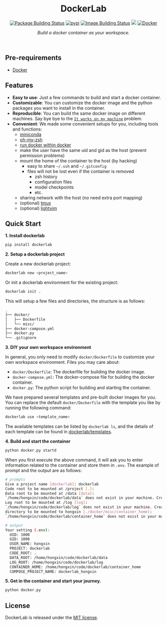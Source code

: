 <div align = center>


<h1>DockerLab</h1>

[![Package Building Status](https://img.shields.io/github/actions/workflow/status/hughplay/dockerlab/poetry-publish.yml?label=Package%20Build&style=flat-square)](https://github.com/hughplay/dockerlab/actions)
[![pypi](https://img.shields.io/pypi/v/dockerlab?color=blue&label=pypi&style=flat-square)](https://pypi.org/project/dockerlab/)
[![Image Building Status](https://img.shields.io/github/actions/workflow/status/hughplay/dockerlab/images-build.yml?label=Image%20Build&style=flat-square)](https://github.com/hughplay/dockerlab/actions)
[![](https://img.shields.io/badge/License-MIT-green.svg?style=flat-square&labelColor=gray)](#license)
[![Docker](https://img.shields.io/badge/docker-%230db7ed.svg?style=flat-square&logo=docker&logoColor=white)](https://docs.docker.com/engine/)

*Build a docker container as your workspace.*


</div>

<br>

## Pre-requirements

- [Docker](https://docs.docker.com/engine/install)


## Features

- **Easy to use**: Just a few commands to build and start a docker container.
- **Customizable**: You can customize the docker image and the python packages you want to install in the container.
- **Reproducible**: You can build the same docker image on different machines. Say bye bye to the [`It works on my machine`](https://www.reddit.com/r/ProgrammerHumor/comments/70we66/it_works_on_my_machine/) problem.
- **Convenient**: We made some convenient setups for you, including tools and functions:
  - [miniconda](https://docs.conda.io/en/latest/miniconda.html)
  - [oh-my-zsh](https://ohmyz.sh/)
  - [run docker within docker](https://www.docker.com/blog/docker-can-now-run-within-docker/)
  - make the user have the same uid and gid as the host (prevent permission problems)
  - mount the home of the container to the host (by hacking)
    - easy to share `~/.ssh` and `~/.gitconfig`
    - files will not be lost even if the container is removed
      - zsh history
      - configuration files
      - model checkpoints
      - etc.
  - sharing network with the host (no need extra port mapping)
  - (optional) [tmux](https://github.com/tmux/tmux/wiki)
  - (optional) [lightvim](https://github.com/hughplay/lightvim)


## Quick Start

**1. Install dockerlab**

```bash
pip install dockerlab
```

**2. Setup a dockerlab project**

Create a new dockerlab project:

```bash
dockerlab new <project_name>
```

Or init a dockerlab environment for the existing project:

```bash
dockerlab init .
```

This will setup a few files and directories, the structure is as follows:

```bash
.
├── docker/
│   ├── Dockerfile
│   └── misc/
├── docker-compose.yml
├── docker.py
└── .gitignore
```


**3. DIY your own workspace environment**

In general, you only need to modify `docker/Dockerfile` to customize your own workspace environment. Files you may care about:

- `docker/Dockerfile`: The dockerfile for building the docker image.
- `docker-compose.yml`: The docker-compose file for building the docker container.
- `docker.py`: The python script for building and starting the container.


We have prepared several templates and pre-built docker images for you. You can replace the default `docker/Dockerfile` with the template you like by running the following command:

```bash
dockerlab use <template_name>
```

The available templates can be listed by `dockerlab ls`, and the details of each template can be found in [dockerlab/templates](dockerlab/templates).


**4. Build and start the container**

```bash
python docker.py startd
```

When you first execute the above command, it will ask you to enter information related to the container and store them in `.env`. The example of prompt and the output are as follows:

```bash
# prompts
Give a project name [dockerlab]: dockerlab
Code root to be mounted at /project [.]:
Data root to be mounted at /data [data]:
`/home/hongxin/code/dockerlab/data` does not exist in your machine. Create? [yes]:
Log root to be mounted at /log [log]:
`/home/hongxin/code/dockerlab/log` does not exist in your machine. Create? [yes]:
directory to be mounted to hongxin [./docker/misc/container_home]:
`/home/hongxin/code/dockerlab/container_home` does not exist in your machine. Create? [yes]:

# output
Your setting (.env):
  UID: 1000
  GID: 1000
  USER_NAME: hongxin
  PROJECT: dockerlab
  CODE_ROOT: .
  DATA_ROOT: /home/hongxin/code/dockerlab/data
  LOG_ROOT: /home/hongxin/code/dockerlab/log
  CONTAINER_HOME: /home/hongxin/code/dockerlab/container_home
  COMPOSE_PROJECT_NAME: dockerlab_hongxin
```

**5. Get in the container and start your journey.**

```bash
python docker.py
```

## License

DockerLab is released under the [MIT license](LICENSE).
